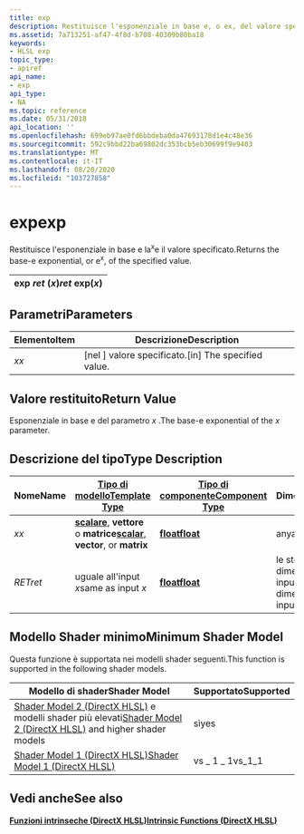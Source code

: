 ```yaml
---
title: exp
description: Restituisce l'esponenziale in base e, o ex, del valore specificato.
ms.assetid: 7a713251-af47-4f8d-b708-40309b80ba18
keywords:
- HLSL exp
topic_type:
- apiref
api_name:
- exp
api_type:
- NA
ms.topic: reference
ms.date: 05/31/2018
api_location: ''
ms.openlocfilehash: 699eb97ae0fd6bbdeba0da47693178d1e4c48e36
ms.sourcegitcommit: 592c9bbd22ba69802dc353bcb5eb30699f9e9403
ms.translationtype: MT
ms.contentlocale: it-IT
ms.lasthandoff: 08/20/2020
ms.locfileid: "103727858"
---
```

# <a name="exp"></a><span data-ttu-id="ffbaf-104">exp</span><span class="sxs-lookup"><span data-stu-id="ffbaf-104">exp</span></span>

<span data-ttu-id="ffbaf-105">Restituisce l'esponenziale in base e la<sup>x</sup>e il valore specificato.</span><span class="sxs-lookup"><span data-stu-id="ffbaf-105">Returns the base-e exponential, or e<sup>x</sup>, of the specified value.</span></span>



| <span data-ttu-id="ffbaf-106">exp *ret* (*x*)</span><span class="sxs-lookup"><span data-stu-id="ffbaf-106">*ret* exp(*x*)</span></span> |
|----------------|



 

## <a name="parameters"></a><span data-ttu-id="ffbaf-107">Parametri</span><span class="sxs-lookup"><span data-stu-id="ffbaf-107">Parameters</span></span>



| <span data-ttu-id="ffbaf-108">Elemento</span><span class="sxs-lookup"><span data-stu-id="ffbaf-108">Item</span></span>                                                   | <span data-ttu-id="ffbaf-109">Descrizione</span><span class="sxs-lookup"><span data-stu-id="ffbaf-109">Description</span></span>                            |
|--------------------------------------------------------|----------------------------------------|
| <span data-ttu-id="ffbaf-110"><span id="x"></span><span id="X"></span>*x*</span><span class="sxs-lookup"><span data-stu-id="ffbaf-110"><span id="x"></span><span id="X"></span>*x*</span></span><br/> | <span data-ttu-id="ffbaf-111">\[nel \] valore specificato.</span><span class="sxs-lookup"><span data-stu-id="ffbaf-111">\[in\] The specified value.</span></span><br/> |



 

## <a name="return-value"></a><span data-ttu-id="ffbaf-112">Valore restituito</span><span class="sxs-lookup"><span data-stu-id="ffbaf-112">Return Value</span></span>

<span data-ttu-id="ffbaf-113">Esponenziale in base e del parametro *x* .</span><span class="sxs-lookup"><span data-stu-id="ffbaf-113">The base-e exponential of the *x* parameter.</span></span>

## <a name="type-description"></a><span data-ttu-id="ffbaf-114">Descrizione del tipo</span><span class="sxs-lookup"><span data-stu-id="ffbaf-114">Type Description</span></span>



| <span data-ttu-id="ffbaf-115">Nome</span><span class="sxs-lookup"><span data-stu-id="ffbaf-115">Name</span></span>  | [<span data-ttu-id="ffbaf-116">**Tipo di modello**</span><span class="sxs-lookup"><span data-stu-id="ffbaf-116">**Template Type**</span></span>](dx-graphics-hlsl-intrinsic-functions.md)                                                  | [<span data-ttu-id="ffbaf-117">**Tipo di componente**</span><span class="sxs-lookup"><span data-stu-id="ffbaf-117">**Component Type**</span></span>](dx-graphics-hlsl-intrinsic-functions.md) | <span data-ttu-id="ffbaf-118">Dimensione</span><span class="sxs-lookup"><span data-stu-id="ffbaf-118">Size</span></span>                           |
|-------|----------------------------------------------------------------------------------------------------------------|----------------------------------------------------------------|--------------------------------|
| <span data-ttu-id="ffbaf-119">*x*</span><span class="sxs-lookup"><span data-stu-id="ffbaf-119">*x*</span></span>   | <span data-ttu-id="ffbaf-120">[**scalare**](dx-graphics-hlsl-intrinsic-functions.md), **vettore** o **matrice**</span><span class="sxs-lookup"><span data-stu-id="ffbaf-120">[**scalar**](dx-graphics-hlsl-intrinsic-functions.md), **vector**, or **matrix**</span></span> | [<span data-ttu-id="ffbaf-121">**float**</span><span class="sxs-lookup"><span data-stu-id="ffbaf-121">**float**</span></span>](/windows/desktop/WinProg/windows-data-types)                        | <span data-ttu-id="ffbaf-122">any</span><span class="sxs-lookup"><span data-stu-id="ffbaf-122">any</span></span>                            |
| <span data-ttu-id="ffbaf-123">*RET*</span><span class="sxs-lookup"><span data-stu-id="ffbaf-123">*ret*</span></span> | <span data-ttu-id="ffbaf-124">uguale all'input *x*</span><span class="sxs-lookup"><span data-stu-id="ffbaf-124">same as input *x*</span></span>                                                                                              | [<span data-ttu-id="ffbaf-125">**float**</span><span class="sxs-lookup"><span data-stu-id="ffbaf-125">**float**</span></span>](/windows/desktop/WinProg/windows-data-types)                        | <span data-ttu-id="ffbaf-126">le stesse dimensioni di input *x*</span><span class="sxs-lookup"><span data-stu-id="ffbaf-126">same dimension(s) as input *x*</span></span> |



 

## <a name="minimum-shader-model"></a><span data-ttu-id="ffbaf-127">Modello Shader minimo</span><span class="sxs-lookup"><span data-stu-id="ffbaf-127">Minimum Shader Model</span></span>

<span data-ttu-id="ffbaf-128">Questa funzione è supportata nei modelli shader seguenti.</span><span class="sxs-lookup"><span data-stu-id="ffbaf-128">This function is supported in the following shader models.</span></span>



| <span data-ttu-id="ffbaf-129">Modello di shader</span><span class="sxs-lookup"><span data-stu-id="ffbaf-129">Shader Model</span></span>                                                                       | <span data-ttu-id="ffbaf-130">Supportato</span><span class="sxs-lookup"><span data-stu-id="ffbaf-130">Supported</span></span> |
|------------------------------------------------------------------------------------|-----------|
| <span data-ttu-id="ffbaf-131">[Shader Model 2 (DirectX HLSL)](dx-graphics-hlsl-sm2.md) e modelli shader più elevati</span><span class="sxs-lookup"><span data-stu-id="ffbaf-131">[Shader Model 2 (DirectX HLSL)](dx-graphics-hlsl-sm2.md) and higher shader models</span></span> | <span data-ttu-id="ffbaf-132">sì</span><span class="sxs-lookup"><span data-stu-id="ffbaf-132">yes</span></span>       |
| [<span data-ttu-id="ffbaf-133">Shader Model 1 (DirectX HLSL)</span><span class="sxs-lookup"><span data-stu-id="ffbaf-133">Shader Model 1 (DirectX HLSL)</span></span>](dx-graphics-hlsl-sm1.md)                          | <span data-ttu-id="ffbaf-134">vs \_ 1 \_ 1</span><span class="sxs-lookup"><span data-stu-id="ffbaf-134">vs\_1\_1</span></span>  |



 

## <a name="see-also"></a><span data-ttu-id="ffbaf-135">Vedi anche</span><span class="sxs-lookup"><span data-stu-id="ffbaf-135">See also</span></span>

<dl> <dt>

[<span data-ttu-id="ffbaf-136">**Funzioni intrinseche (DirectX HLSL)**</span><span class="sxs-lookup"><span data-stu-id="ffbaf-136">**Intrinsic Functions (DirectX HLSL)**</span></span>](dx-graphics-hlsl-intrinsic-functions.md)
</dt> </dl>

 

